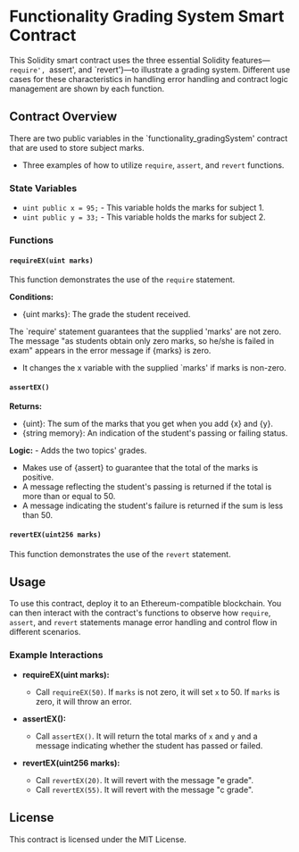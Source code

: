 # Functionality Grading System Smart Contract

This Solidity smart contract uses the three essential Solidity features—`require', `assert', and `revert'}—to illustrate a grading system. Different use cases for these characteristics in handling error handling and contract logic management are shown by each function.

## Contract Overview

There are two public variables in the `functionality_gradingSystem' contract that are used to store subject marks.
- Three examples of how to utilize `require`, `assert`, and `revert` functions.

### State Variables

- `uint public x = 95;` - This variable holds the marks for subject 1.
- `uint public y = 33;` - This variable holds the marks for subject 2.

### Functions

#### `requireEX(uint marks)`

This function demonstrates the use of the `require` statement.

**Conditions:** 
  - {uint marks}: The grade the student received.
  
The `require' statement guarantees that the supplied 'marks' are not zero. The message "as students obtain only zero marks, so he/she is failed in exam" appears in the error message if {marks} is zero.
  - It changes the x variable with the supplied `marks' if marks is non-zero.

#### `assertEX()`

**Returns:**
  - {uint}: The sum of the marks that you get when you add {x} and {y}.
  - {string memory}: An indication of the student's passing or failing status.

**Logic:** - Adds the two topics' grades.
  - Makes use of {assert} to guarantee that the total of the marks is positive.
  - A message reflecting the student's passing is returned if the total is more than or equal to 50.
  - A message indicating the student's failure is returned if the sum is less than 50.

#### `revertEX(uint256 marks)`

This function demonstrates the use of the `revert` statement.


## Usage

To use this contract, deploy it to an Ethereum-compatible blockchain. You can then interact with the contract's functions to observe how `require`, `assert`, and `revert` statements manage error handling and control flow in different scenarios.

### Example Interactions

- **requireEX(uint marks):**
  - Call `requireEX(50)`. If `marks` is not zero, it will set `x` to 50. If `marks` is zero, it will throw an error.

- **assertEX():**
  - Call `assertEX()`. It will return the total marks of `x` and `y` and a message indicating whether the student has passed or failed.

- **revertEX(uint256 marks):**
  - Call `revertEX(20)`. It will revert with the message "e grade".
  - Call `revertEX(55)`. It will revert with the message "c grade".

## License

This contract is licensed under the MIT License.

